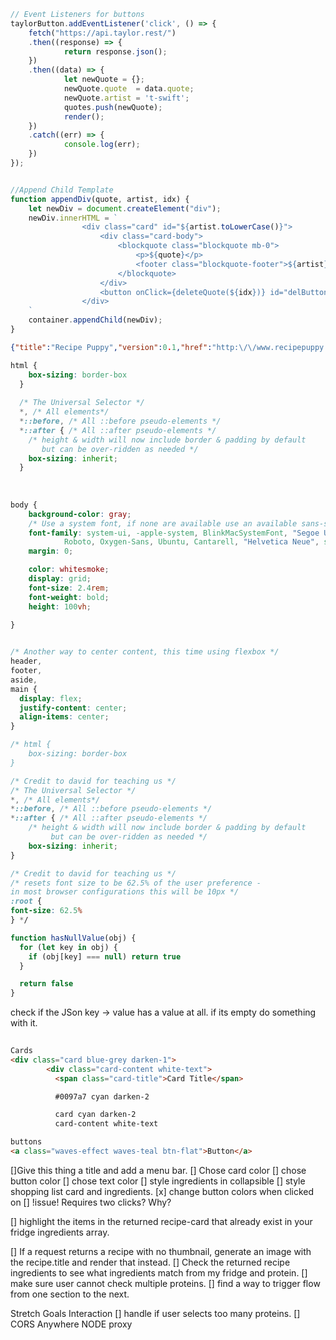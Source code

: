 ```javascript
// Event Listeners for buttons
taylorButton.addEventListener('click', () => {
	fetch("https://api.taylor.rest/")
	.then((response) => {
			return response.json();
	})
	.then((data) => {
			let newQuote = {};
			newQuote.quote  = data.quote;
			newQuote.artist = 't-swift';
			quotes.push(newQuote);
			render();
	})
	.catch((err) => {
			console.log(err);
	})
});


//Append Child Template
function appendDiv(quote, artist, idx) {
    let newDiv = document.createElement("div");
    newDiv.innerHTML = `
                <div class="card" id="${artist.toLowerCase()}">
                    <div class="card-body">
                        <blockquote class="blockquote mb-0">
                            <p>${quote}</p>
                            <footer class="blockquote-footer">${artist}</footer>
                        </blockquote>
                    </div>
                    <button onClick={deleteQuote(${idx})} id="delButton" class="btn">X</button>
                </div>    
    `
    container.appendChild(newDiv);
}
```


```json
{"title":"Recipe Puppy","version":0.1,"href":"http:\/\/www.recipepuppy.com\/","results":[{"title":"Chicky-N-Cheese Sandwich","href":"http:\/\/www.recipezaar.com\/Chicky-N-Cheese-Sandwich-57383","ingredients":"chicken, cream cheese, salt","thumbnail":""},{"title":"Chicken Tortilla Wrap Sandwich","href":"http:\/\/www.recipezaar.com\/Chicken-Tortilla-Wrap-Sandwich-126712","ingredients":"cheddar cheese, salsa, chicken, flour tortillas, lettuce","thumbnail":"http:\/\/img.recipepuppy.com\/299609.jpg"},{"title":"Chicken Cordon Bleu Sandwich","href":"http:\/\/www.recipezaar.com\/Chicken-Cordon-Bleu-Sandwich-349780","ingredients":"chicken, french bread, ham, swiss cheese, vegetable oil","thumbnail":"http:\/\/img.recipepuppy.com\/295527.jpg"},{"title":"Chicken & Slaw Sandwich with Bell Pepper Relish \r\n\t\t\n","href":"http:\/\/www.kraftfoods.com\/kf\/recipes\/chicken-slaw-sandwich-bell-110881.aspx","ingredients":"cheese spread, relish, sourdough bread, chicken, broccoli","thumbnail":"http:\/\/img.recipepuppy.com\/651857.jpg"},{"title":"\nHot Chicken Sandwich Recipe\n\n","href":"http:\/\/cookeatshare.com\/recipes\/hot-chicken-sandwich-51902","ingredients":"chicken, eggs, olives, mushroom, mayonnaise","thumbnail":"http:\/\/img.recipepuppy.com\/794805.jpg"},{"title":"Ciabatta Chicken Sandwich","href":"http:\/\/www.recipezaar.com\/Ciabatta-Chicken-Sandwich-241818","ingredients":"spinach, chicken, ciabatta rolls, salad dressing, mayonnaise, monterey jack cheese, tomato","thumbnail":""},{"title":"Chicken Caesar Sandwich \r\n\r\n","href":"http:\/\/www.kraftfoods.com\/kf\/recipes\/chicken-caesar-sandwich-50775.aspx","ingredients":"salad dressing, roll, parmesan cheese, lettuce, chicken, tomato","thumbnail":"http:\/\/img.recipepuppy.com\/649736.jpg"},{"title":"Chicken Caesar Sandwich \r\n\r\n","href":"http:\/\/www.kraftfoods.com\/kf\/recipes\/chicken-caesar-sandwich-50775.aspx?cm_re=1-_-1-_-RecipeAlsoEnjoy","ingredients":"salad dressing, roll, parmesan cheese, lettuce, chicken, tomato","thumbnail":"http:\/\/img.recipepuppy.com\/665828.jpg"},{"title":"Parmesan Chicken Sandwich","href":"http:\/\/www.recipezaar.com\/Parmesan-Chicken-Sandwich-168023","ingredients":"black pepper, chicken, butter, oregano, bread crumbs, paprika, parmesan cheese, parsley, salt","thumbnail":"http:\/\/img.recipepuppy.com\/350088.jpg"},{"title":"Crispy Chicken Sandwich \r\n\t\t\r\n\t\r\n\t\t\r\n\t\r\n\t\t\r\n\t\r\n\t\r\n\r\n","href":"http:\/\/www.kraftfoods.com\/kf\/recipes\/crispy-chicken-sandwich-55445.aspx","ingredients":"chicken, chicken, mozzarella cheese, french bread, dijon mustard, lettuce, tomato","thumbnail":"http:\/\/img.recipepuppy.com\/650315.jpg"}]}
```

```css
html {
    box-sizing: border-box
  }
 
  /* The Universal Selector */
  *, /* All elements*/
  *::before, /* All ::before pseudo-elements */
  *::after { /* All ::after pseudo-elements */
    /* height & width will now include border & padding by default
       but can be over-ridden as needed */
    box-sizing: inherit;
  }
 
 
  
body {
	background-color: gray;
	/* Use a system font, if none are available use an available sans-sarif font */
	font-family: system-ui, -apple-system, BlinkMacSystemFont, "Segoe UI",
			Roboto, Oxygen-Sans, Ubuntu, Cantarell, "Helvetica Neue", sans-serif;
	margin: 0;

	color: whitesmoke;
	display: grid;
	font-size: 2.4rem;
	font-weight: bold;
	height: 100vh;
	
}


/* Another way to center content, this time using flexbox */
header,
footer,
aside,
main {
  display: flex;
  justify-content: center;
  align-items: center;
}

```

```css
/* html {
	box-sizing: border-box
}

/* Credit to david for teaching us */
/* The Universal Selector */
*, /* All elements*/
*::before, /* All ::before pseudo-elements */
*::after { /* All ::after pseudo-elements */
	/* height & width will now include border & padding by default
		 but can be over-ridden as needed */
	box-sizing: inherit;
}

/* Credit to david for teaching us */
/* resets font size to be 62.5% of the user preference - 
in most browser configurations this will be 10px */
:root {
font-size: 62.5%
} */
```


```js
function hasNullValue(obj) {
  for (let key in obj) {
    if (obj[key] === null) return true
  }

  return false
}
```

check if the JSon key -> value has a value at all. if its empty do something with it.


<!-- Materialize CDN Links -->
<!-- Compiled and minified CSS -->
```html
   
Cards
<div class="card blue-grey darken-1">
        <div class="card-content white-text">
          <span class="card-title">Card Title</span>

          #0097a7 cyan darken-2

          card cyan darken-2
          card-content white-text

buttons
<a class="waves-effect waves-teal btn-flat">Button</a>
```
        



[]Give this thing a title and add a menu bar.
[] Chose card color
[] chose button color
[] chose text color
[] style ingredients in collapsible
[] style shopping list card and ingredients.
[x] change button colors when clicked on
  [] !issue! Requires two clicks? Why?



[] highlight the items in the returned recipe-card that already exist in your fridge ingredients array.

[] If a request returns a recipe with no thumbnail, generate an image with the recipe.title and render that instead.
[] Check the returned recipe ingredients to see what ingredients match from my fridge and protein.
[] make sure user cannot check multiple proteins.
[] find a way to trigger flow from one section to the next.


Stretch Goals
Interaction
[] handle if user selects too many proteins.
[] CORS Anywhere NODE proxy



